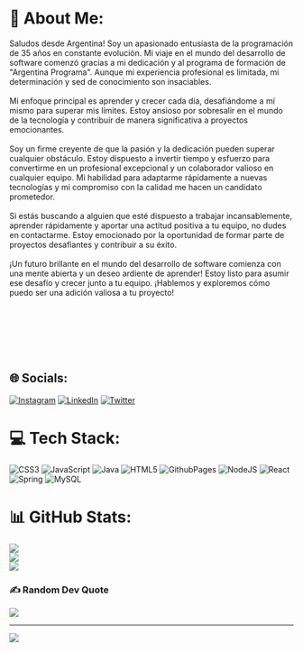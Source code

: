 # 💫 About Me:
Saludos desde Argentina! Soy un apasionado entusiasta de la programación de 35 años en constante evolución. Mi viaje en el mundo del desarrollo de software comenzó gracias a mi dedicación y al programa de formación de "Argentina Programa". Aunque mi experiencia profesional es limitada, mi determinación y sed de conocimiento son insaciables.<br><br>Mi enfoque principal es aprender y crecer cada día, desafiándome a mí mismo para superar mis límites. Estoy ansioso por sobresalir en el mundo de la tecnología y contribuir de manera significativa a proyectos emocionantes.<br><br>Soy un firme creyente de que la pasión y la dedicación pueden superar cualquier obstáculo. Estoy dispuesto a invertir tiempo y esfuerzo para convertirme en un profesional excepcional y un colaborador valioso en cualquier equipo. Mi habilidad para adaptarme rápidamente a nuevas tecnologías y mi compromiso con la calidad me hacen un candidato prometedor.<br><br>Si estás buscando a alguien que esté dispuesto a trabajar incansablemente, aprender rápidamente y aportar una actitud positiva a tu equipo, no dudes en contactarme. Estoy emocionado por la oportunidad de formar parte de proyectos desafiantes y contribuir a su éxito.<br><br>¡Un futuro brillante en el mundo del desarrollo de software comienza con una mente abierta y un deseo ardiente de aprender! Estoy listo para asumir ese desafío y crecer junto a tu equipo. ¡Hablemos y exploremos cómo puedo ser una adición valiosa a tu proyecto!<br><br><br><br><br><br><br>


## 🌐 Socials:
[![Instagram](https://img.shields.io/badge/Instagram-%23E4405F.svg?logo=Instagram&logoColor=white)](https://instagram.com/IvanWernly) [![LinkedIn](https://img.shields.io/badge/LinkedIn-%230077B5.svg?logo=linkedin&logoColor=white)](https://linkedin.com/in/ivan-wernly-13b062267) [![Twitter](https://img.shields.io/badge/Twitter-%231DA1F2.svg?logo=Twitter&logoColor=white)](https://twitter.com/xTAKA_ok) 

# 💻 Tech Stack:
![CSS3](https://img.shields.io/badge/css3-%231572B6.svg?style=plastic&logo=css3&logoColor=white) ![JavaScript](https://img.shields.io/badge/javascript-%23323330.svg?style=plastic&logo=javascript&logoColor=%23F7DF1E) ![Java](https://img.shields.io/badge/java-%23ED8B00.svg?style=plastic&logo=openjdk&logoColor=white) ![HTML5](https://img.shields.io/badge/html5-%23E34F26.svg?style=plastic&logo=html5&logoColor=white) ![GithubPages](https://img.shields.io/badge/github%20pages-121013?style=plastic&logo=github&logoColor=white) ![NodeJS](https://img.shields.io/badge/node.js-6DA55F?style=plastic&logo=node.js&logoColor=white) ![React](https://img.shields.io/badge/react-%2320232a.svg?style=plastic&logo=react&logoColor=%2361DAFB) ![Spring](https://img.shields.io/badge/spring-%236DB33F.svg?style=plastic&logo=spring&logoColor=white) ![MySQL](https://img.shields.io/badge/mysql-%2300000f.svg?style=plastic&logo=mysql&logoColor=white)
# 📊 GitHub Stats:
![](https://github-readme-stats.vercel.app/api?username=IvanWernly&theme=onedark&hide_border=false&include_all_commits=false&count_private=false)<br/>
![](https://github-readme-streak-stats.herokuapp.com/?user=IvanWernly&theme=onedark&hide_border=false)<br/>
![](https://github-readme-stats.vercel.app/api/top-langs/?username=IvanWernly&theme=onedark&hide_border=false&include_all_commits=false&count_private=false&layout=compact)

### ✍️ Random Dev Quote
![](https://quotes-github-readme.vercel.app/api?type=horizontal&theme=tokyonight)

---
[![](https://visitcount.itsvg.in/api?id=IvanWernly&icon=0&color=12)](https://visitcount.itsvg.in)

<!-- Proudly created with GPRM ( https://gprm.itsvg.in ) -->
